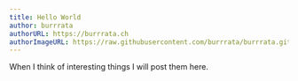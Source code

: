 ```yaml
---
title: Hello World
author: burrrata 
authorURL: https://burrrata.ch
authorImageURL: https://raw.githubusercontent.com/burrrata/burrrata.github.io/master/favicon.ico
---
```


When I think of interesting things I will post them here. 
